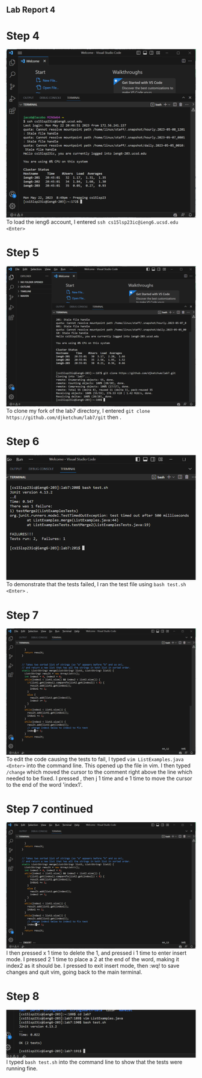 ## Lab Report 4

# Step 4
![Image](he.png)
To load the ieng6 account, I entered `ssh cs15lsp23ic@ieng6.ucsd.edu <Enter>`

# Step 5
![Image](wasnt.png)
To clone my fork of the lab7 directory, I entered `git clone https://github.com/djketchum/lab7/git` then <Enter> .

# Step 6
![Image](my.png)
To demonstrate that the tests failed, I ran the test file using `bash test.sh <Enter>` .
  
# Step 7
![Image](everything.png)
To edit the code causing the tests to fail, I typed `vim ListExamples.java` `<Enter>` into the command line. This opened up the file in vim. I then typed `/change` which moved the cursor to the comment right above the line which needed to be fixed. I pressed <Enter>, then j 1 time and e 1 time to move the cursor to the end of the word 'index1'. 
  
# Step 7 continued
![Image](till.png)
I then pressed x 1 time to delete the 1, and pressed i 1 time to enter insert mode. I pressed 2 1 time to place a 2 at the end of the word, making it index2 as it should be. I pressed <Esc> to exit insert mode, then :wq! to save changes and quit vim, going back to the main terminal.

# Step 8
![Image](we.png)
I typed `bash test.sh` into the command line to show that the tests were running fine.
  


